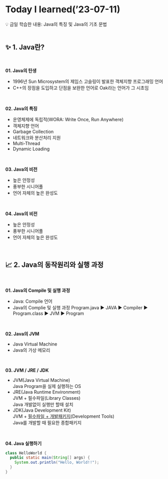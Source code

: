 # Today I learned(’23-07-11)

<aside>
💡 금일 학습한 내용: Java의 특징 및 Java의 기초 문법
</aside>

<br>

## ✨ 1. Java란?

<br>

**01. Java의 탄생**

- 1996년 Sun Microsystem의 제임스 고슬링이 발표한 객체지향 프로그래밍 언어
- C++의 장점을 도입하고 단점을 보완한 언어로 Oak라는 언어가 그 시초임

<br>

**02. Java의 특징**

- 운영체제에 독립적(WORA: Write Once, Run Anywhere)
- 객체지향 언어
- Garbage Collection
- 네트워크와 분산처리 지원
- Multi-Thread
- Dynamic Loading

<br>

**03. Java의 비전**

- 높은 안정성
- 풍부한 시니어풀
- 언어 자체의 높은 완성도

<br>

**04. Java의 비전**

- 높은 안정성
- 풍부한 시니어풀
- 언어 자체의 높은 완성도

<br>

## 📈 2. Java의 동작원리와 실행 과정

<br>

**01. Java의 Compile 및 실행 과정**

- Java: Compile 언어
- Java의 Complie 및 실행 과정
  Program.java ▶ JAVA ▶ Compiler ▶ Program.class ▶ JVM ▶ Program

<br>

**02. Java의 JVM**

- Java Virtual Machine
- Java의 가상 메모리

<br>

**03. JVM / JRE / JDK**

- JVM(Java Virtual Machine)<br>
  Java Program을 실제 실행하는 OS<br>
- JRE(Java Runtime Environment)<br>
  JVM + 필수파일(Library Classes)<br>
  Java 개발없이 실행만 할때 설치<br>
- JDK(Java Development Kit)<br>
  JVM + <u>필수파일 + 개발패키지</U>(Development Tools)<br>
  Java를 개발할 때 필요한 종합패키지

<br>

**04. Java 실행하기**

```JAVA
class HelloWorld {
  public static main(String[] args) {
    System.out.println("Hello, World!!");
  }
}
```
